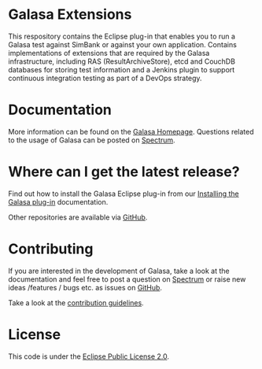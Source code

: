 # Galasa Extensions
This respository contains the Eclipse plug-in that enables you to run a Galasa test against SimBank or against your own application. 
Contains implementations of extensions that are required by the Galasa infrastructure, including RAS (ResultArchiveStore), etcd and CouchDB databases for storing test information and a Jenkins plugin to support continuous integration testing as part of a DevOps strategy.

# Documentation

More information can be found on the [Galasa Homepage](https://galasa.dev). Questions related to the usage of Galasa can be posted on [Spectrum](https://spectrum.chat/galasa?tab=posts).

# Where can I get the latest release?

Find out how to install the Galasa Eclipse plug-in from our [Installing the Galasa plug-in](https://galasa.dev/docs/getting-started/installing) documentation.

Other repositories are available via [GitHub](https://github.com/galasa-dev). 

# Contributing

If you are interested in the development of Galasa, take a look at the documentation and feel free to post a question on [Spectrum](https://spectrum.chat/galasa?tab=posts) or raise new ideas /features / bugs etc. as issues on [GitHub](https://github.com/galasa-dev/projectmanagement).

Take a look at the [contribution guidelines](https://github.com/galasa-dev/projectmanagement/blob/master/contributing.md).

# License

This code is under the [Eclipse Public License 2.0](https://github.com/galasa-dev/maven/blob/master/LICENSE).
